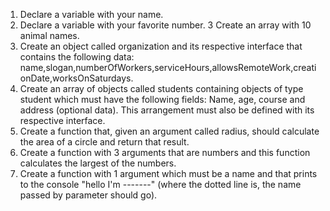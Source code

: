 1. Declare a variable with your name.
2. Declare a variable with your favorite number.
3 Create an array with 10 animal names.
4. Create an object called organization and its respective interface that contains the following data: name,slogan,numberOfWorkers,serviceHours,allowsRemoteWork,creationDate,worksOnSaturdays.
5. Create an array of objects called students containing objects of type student which must have the following fields: Name, age, course and address (optional data). This arrangement must also be defined with its respective interface.
6. Create a function that, given an argument called radius, should calculate the area of ​​a circle and return that result.
7. Create a function with 3 arguments that are numbers and this function calculates the largest of the numbers.
8. Create a function with 1 argument which must be a name and that prints to the console "hello I'm -------"
(where the dotted line is, the name passed by parameter should go).

